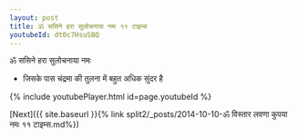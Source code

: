 ```yaml
---
layout: post
title: ॐ ससिने हरा सुलोचनाया नमः ११ टाइम्स
youtubeId: dt0c7HsuSBQ
---
```

 
 
 ॐ ससिने हरा सुलोचनाया नमः  
 
 -  जिसके पास चंद्रमा की तुलना में बहुत अधिक सुंदर है 
 
  
 
  
 
 
 
 
 
 


{% include youtubePlayer.html id=page.youtubeId %}
 
[Next]({{ site.baseurl }}{% link  split2/_posts/2014-10-10-ॐ विस्तार लवणा कुपया नमः ११ टाइम्स.md%})
 
